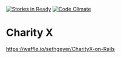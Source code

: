 [![Stories in Ready](https://badge.waffle.io/sethgeyer/CharityX-on-Rails.png?label=ready&title=Ready)](https://waffle.io/sethgeyer/CharityX-on-Rails)
[![Code Climate](https://codeclimate.com/github/sethgeyer/CharityX-on-Rails/badges/gpa.svg)](https://codeclimate.com/github/sethgeyer/CharityX-on-Rails)

# Charity X

https://waffle.io/sethgeyer/CharityX-on-Rails
